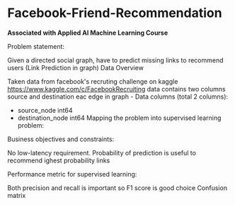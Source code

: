 # Facebook-Friend-Recommendation

**Associated with Applied AI Machine Learning Course**


Problem statement:

Given a directed social graph, have to predict missing links to recommend users (Link Prediction in graph)
Data Overview

Taken data from facebook's recruting challenge on kaggle https://www.kaggle.com/c/FacebookRecruiting
data contains two columns source and destination eac edge in graph - Data columns (total 2 columns):
- source_node int64
- destination_node int64
Mapping the problem into supervised learning problem:


Business objectives and constraints:

   No low-latency requirement.
   Probability of prediction is useful to recommend ighest probability links

Performance metric for supervised learning:

   Both precision and recall is important so F1 score is good choice
   Confusion matrix


